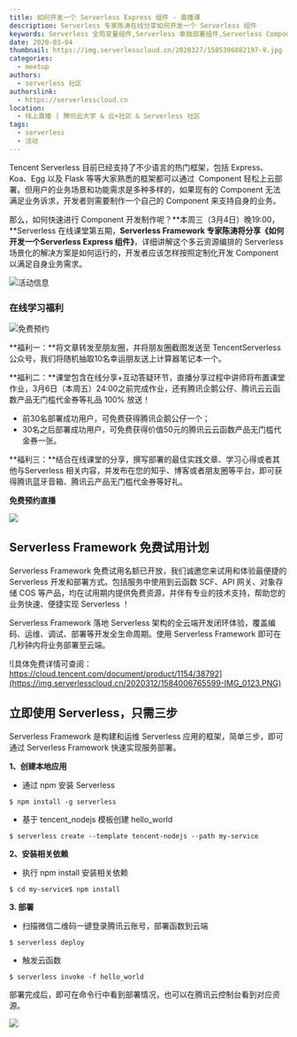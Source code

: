 ```yaml
---
title: 如何开发一个 Serverless Express 组件 - 直播课
description: Serverless 专家陈涛在线分享如何开发一个 Serverless 组件
keywords: Serverless 全局变量组件,Serverless 单独部署组件,Serverless Component
date: 2020-03-04
thumbnail: https://img.serverlesscloud.cn/2020327/1585306882197-9.jpg
categories:
  - meetup
authors:
  - serverless 社区
authorslink:
  - https://serverlesscloud.cn
location: 
  - 线上直播 | 腾讯云大学 & 云+社区 & Serverless 社区
tags:
  - serverless
  - 活动  
---
```


Tencent Serverless 目前已经支持了不少语言的热门框架，包括 Express、 Koa、Egg 以及 Flask 等等大家熟悉的框架都可以通过  Component 轻松上云部署。但用户的业务场景和功能需求是多种多样的，如果现有的 Component 无法满足业务诉求，开发者则需要制作一个自己的 Component 来支持自身的业务。

那么，如何快速进行 Component 开发制作呢？**本周三（3月4日）晚19:00，**Serverless 在线课堂第五期，**Serverless Framework 专家陈涛将分享《如何开发一个Serverless Express 组件》**，详细讲解这个多云资源编排的 Serverless 场景化的解决方案是如何运行的，开发者应该怎样按照定制化开发 Component 以满足自身业务需求。

![活动信息](https://img.serverlesscloud.cn/2020325/1585125058534-IMG_0294.JPG)

### 在线学习福利

![免费预约](https://img.serverlesscloud.cn/2020325/1585125194298-IMG_0295.PNG)

**福利一：**将文章转发至朋友圈，并将朋友圈截图发送至 TencentServerless 公众号，我们将随机抽取10名幸运朋友送上计算器笔记本一个。  
  
**福利二：**课堂包含在线分享+互动答疑环节，直播分享过程中讲师将布置课堂作业，3月6日（本周五）24:00之前完成作业，还有腾讯企鹅公仔、腾讯云云函数产品无门槛代金券等礼品 100\% 放送！
- 前30名部署成功用户，可免费获得腾讯企鹅公仔一个；
- 30名之后部署成功用户，可免费获得价值50元的腾讯云云函数产品无门槛代金券一张。

**福利三：**结合在线课堂的分享，撰写部署的最佳实践文章、学习心得或者其他与Serverless 相关内容，并发布在您的知乎、博客或者朋友圈等平台，即可获得腾讯蓝牙音箱、腾讯云产品无门槛代金券等好礼。

**免费预约直播**

![](https://mmbiz.qpic.cn/mmbiz_png/YHl6UWa9s60lk9Qiaz779rjazgZALEYDLqdOae7JfVIMsB5RmDZapdDpdmHl5MnZtnXyztztSrLWl5KsDA287gg/640?wx_fmt=png)

## Serverless Framework 免费试用计划

Serverless Framework 免费试用名额已开放，我们诚邀您来试用和体验最便捷的 Serverless 开发和部署方式。包括服务中使用到云函数 SCF、API 网关、对象存储 COS 等产品，均在试用期内提供免费资源，并伴有专业的技术支持，帮助您的业务快速、便捷实现 Serverless ！

Serverless Framework 落地 Serverless 架构的全云端开发闭环体验，覆盖编码、运维、调试、部署等开发全生命周期。使用 Serverless Framework 即可在几秒钟内将业务部署至云端。

![具体免费详情可查阅：https://cloud.tencent.com/document/product/1154/38792](https://img.serverlesscloud.cn/2020312/1584006765599-IMG_0123.PNG)


## 立即使用 Serverless，只需三步

Serverless Framework 是构建和运维 Serverless 应用的框架，简单三步，即可通过 Serverless Framework 快速实现服务部署。

**1、创建本地应用**

- 通过 npm 安装 Serverless

```
$ npm install -g serverless
```

- 基于 tencent_nodejs 模板创建 hello_world

```
$ serverless create --template tencent-nodejs --path my-service
```

**2、安装相关依赖**

- 执行 npm install 安装相关依赖

```
$ cd my-service$ npm install
```

**3. 部署**

- 扫描微信二维码一键登录腾讯云账号，部署函数到云端

```
$ serverless deploy
```

- 触发云函数

```
$ serverless invoke -f hello_world
```

部署完成后，即可在命令行中看到部署情况，也可以在腾讯云控制台看到对应资源。

![](https://img.serverlesscloud.cn/2020312/1584006765436-IMG_0123.PNG)